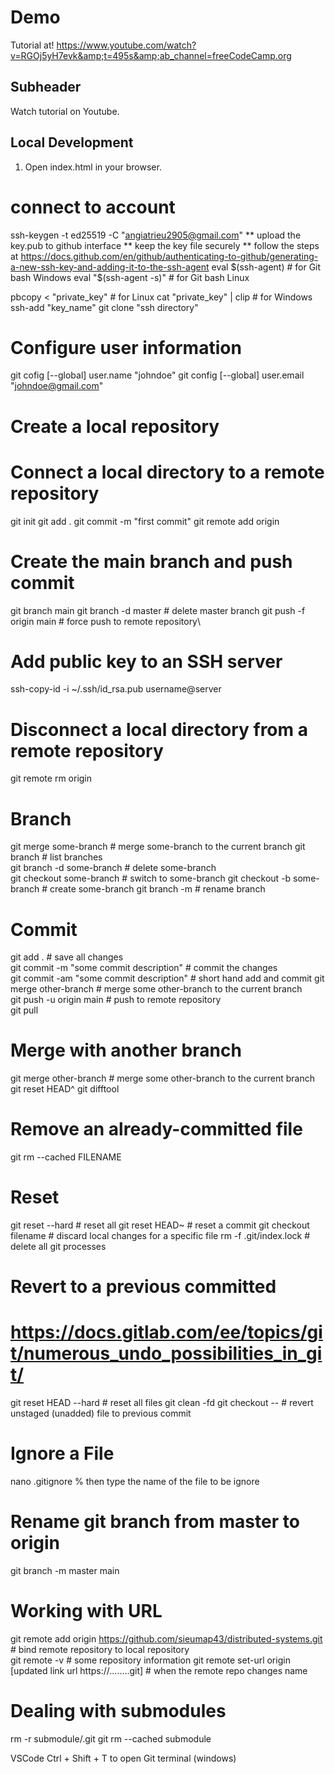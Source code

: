 # Demo
Tutorial at!
https://www.youtube.com/watch?v=RGOj5yH7evk&amp;t=495s&amp;ab_channel=freeCodeCamp.org

## Subheader
Watch tutorial on Youtube.

## Local Development
1. Open index.html in your browser.

# connect to account
ssh-keygen -t ed25519 -C "angiatrieu2905@gmail.com"
** upload the key.pub to github interface
** keep the key file securely
** follow the steps at
https://docs.github.com/en/github/authenticating-to-github/generating-a-new-ssh-key-and-adding-it-to-the-ssh-agent
eval $(ssh-agent) # for Git bash Windows
eval "$(ssh-agent -s)" # for Git bash Linux

pbcopy < "private_key" # for Linux
cat "private_key" | clip # for Windows
ssh-add "key_name"
git clone "ssh directory"

# Configure user information
git cofig [--global] user.name "johndoe"
git config [--global] user.email "johndoe@gmail.com"

# Create a local repository
# Connect a local directory to a remote repository
git init
git add .
git commit -m "first commit"
git remote add origin <remote repository URL>
# Create the main branch and push commit
git branch main
git branch -d master # delete master branch
git push -f origin main # force push to remote repository\


# Add public key to an SSH server
ssh-copy-id -i ~/.ssh/id_rsa.pub username@server

# Disconnect a local directory from a remote repository
git remote rm origin

# Branch
git merge some-branch # merge some-branch to the current branch
git branch # list branches\
git branch -d some-branch # delete some-branch\
git checkout some-branch # switch to some-branch
git checkout -b some-branch # create some-branch
git branch -m <old> <new> # rename branch

# Commit
git add . # save all changes\
git commit -m "some commit description" # commit the changes\
git commit -am "some commit description" # short hand add and commit
git merge other-branch # merge some other-branch to the current branch\
git push -u origin main # push to remote repository\
git pull

# Merge with another branch
git merge other-branch # merge some other-branch to the current branch
git reset HEAD^
git difftool

# Remove an already-committed file
git rm --cached FILENAME

# Reset
git reset --hard # reset all
git reset HEAD~ # reset a commit
git checkout filename # discard local changes for a specific file
rm -f .git/index.lock # delete all git processes

# Revert to a previous committed
# https://docs.gitlab.com/ee/topics/git/numerous_undo_possibilities_in_git/
git reset HEAD --hard # reset all files
git clean -fd
git checkout -- <file> # revert unstaged (unadded) file to previous commit

# Ignore a File
nano .gitignore
% then type the name of the file to be ignore

# Rename git branch from master to origin
git branch -m master main

# Working with URL
git remote add origin https://github.com/sieumap43/distributed-systems.git # bind remote repository to local repository\
git remote -v # some repository information
git remote set-url origin [updated link url https://........git] # when the remote repo changes name

# Dealing with submodules
rm -r submodule/.git
git rm --cached submodule

VSCode
Ctrl + Shift + T to open Git terminal (windows)
